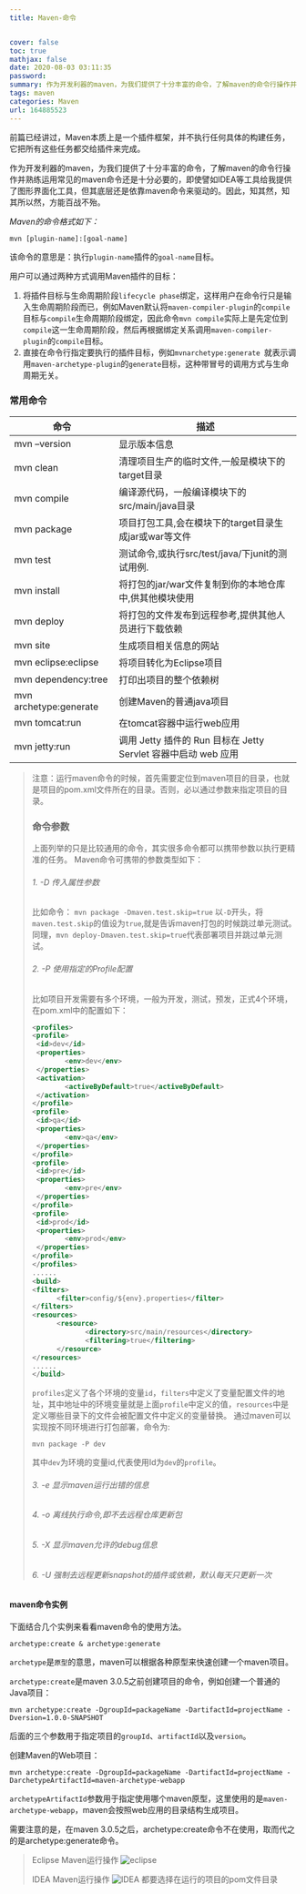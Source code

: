 ```yaml
---
title: Maven-命令 


cover: false
toc: true
mathjax: false
date: 2020-08-03 03:11:35
password: 
summary: 作为开发利器的maven，为我们提供了十分丰富的命令，了解maven的命令行操作并熟练运用常见的maven命令还是十分必要的，即使譬如IDEA等工具给我提供了图形界面化工具，但其底层还是依靠maven命令来驱动的。因此，知其然，知其所以然，方能百战不殆。
tags: maven
categories: Maven
url: 164885523
---
```


前篇已经讲过，Maven本质上是一个插件框架，并不执行任何具体的构建任务，它把所有这些任务都交给插件来完成。

作为开发利器的maven，为我们提供了十分丰富的命令，了解maven的命令行操作并熟练运用常见的maven命令还是十分必要的，即使譬如IDEA等工具给我提供了图形界面化工具，但其底层还是依靠maven命令来驱动的。因此，知其然，知其所以然，方能百战不殆。

*Maven的命令格式如下：*

```shell
mvn [plugin-name]:[goal-name]
```

该命令的意思是：执行```plugin-name```插件的```goal-name```目标。

用户可以通过两种方式调用Maven插件的目标：

1. 将插件目标与生命周期阶段```lifecycle phase```绑定，这样用户在命令行只是输入生命周期阶段而已，例如Maven默认将```maven-compiler-plugin```的```compile```目标与```compile```生命周期阶段绑定，因此命令```mvn compile```实际上是先定位到```compile```这一生命周期阶段，然后再根据绑定关系调用```maven-compiler-plugin```的```compile```目标。
2. 直接在命令行指定要执行的插件目标，例如```mvnarchetype:generate ```就表示调用```maven-archetype-plugin```的```generate```目标，这种带冒号的调用方式与生命周期无关。

### 常用命令

| 命令                   | 描述                                                         |
| ---------------------- | ------------------------------------------------------------ |
| mvn –version           | 显示版本信息                                                 |
| mvn clean              | 清理项目生产的临时文件,一般是模块下的target目录              |
| mvn compile            | 编译源代码，一般编译模块下的src/main/java目录                |
| mvn package            | 项目打包工具,会在模块下的target目录生成jar或war等文件        |
| mvn test               | 测试命令,或执行src/test/java/下junit的测试用例.              |
| mvn install            | 将打包的jar/war文件复制到你的本地仓库中,供其他模块使用       |
| mvn deploy             | 将打包的文件发布到远程参考,提供其他人员进行下载依赖          |
| mvn site               | 生成项目相关信息的网站                                       |
| mvn eclipse:eclipse    | 将项目转化为Eclipse项目                                      |
| mvn dependency:tree    | 打印出项目的整个依赖树                                       |
| mvn archetype:generate | 创建Maven的普通java项目                                      |
| mvn tomcat:run         | 在tomcat容器中运行web应用                                    |
| mvn jetty:run          | 调用 Jetty 插件的 Run 目标在 Jetty Servlet 容器中启动 web 应用 |

>注意：运行maven命令的时候，首先需要定位到maven项目的目录，也就是项目的pom.xml文件所在的目录。否则，必以通过参数来指定项目的目录。
>
>###	命令参数
>
>上面列举的只是比较通用的命令，其实很多命令都可以携带参数以执行更精准的任务。
>Maven命令可携带的参数类型如下：
>
>######	1.   -D 传入属性参数
>
>比如命令：
>```mvn package -Dmaven.test.skip=true```
>以```-D```开头，将```maven.test.skip```的值设为```true```,就是告诉maven打包的时候跳过单元测试。同理，```mvn deploy-Dmaven.test.skip=true```代表部署项目并跳过单元测试。
>
>###### 2.   -P 使用指定的Profile配置
>
>比如项目开发需要有多个环境，一般为开发，测试，预发，正式4个环境，在pom.xml中的配置如下：
>
>```xml
><profiles>
><profile>
>  <id>dev</id>
>  <properties>
>         <env>dev</env>
>  </properties>
>  <activation>
>         <activeByDefault>true</activeByDefault>
>  </activation>
></profile>
><profile>
>  <id>qa</id>
>  <properties>
>         <env>qa</env>
>  </properties>
></profile>
><profile>
>  <id>pre</id>
>  <properties>
>         <env>pre</env>
>  </properties>
></profile>
><profile>
>  <id>prod</id>
>  <properties>
>         <env>prod</env>
>  </properties>
></profile>
></profiles>
>......
><build>
><filters>
>       <filter>config/${env}.properties</filter>
></filters>
><resources>
>       <resource>
>              <directory>src/main/resources</directory>
>              <filtering>true</filtering>
>       </resource>
></resources>
>......
></build>
>```
>
>`profiles`定义了各个环境的变量```id```，```filters```中定义了变量配置文件的地址，其中地址中的环境变量就是上面```profile```中定义的值，```resources```中是定义哪些目录下的文件会被配置文件中定义的变量替换。
>通过maven可以实现按不同环境进行打包部署，命令为: 
>
>```
>mvn package -P dev
>```
>
>其中```dev```为环境的变量id,代表使用Id为```dev```的```profile```。
>
>######	3.  -e 显示maven运行出错的信息
>
>######	4.  -o 离线执行命令,即不去远程仓库更新包
>
>######	5.   -X 显示maven允许的debug信息
>
>######	6.   -U 强制去远程更新snapshot的插件或依赖，默认每天只更新一次

####	maven命令实例

下面结合几个实例来看看maven命令的使用方法。

```
archetype:create & archetype:generate
```

```archetype```是```原型```的意思，maven可以根据各种原型来快速创建一个maven项目。

```archetype:create```是maven 3.0.5之前创建项目的命令，例如创建一个普通的Java项目：

```shell
mvn archetype:create -DgroupId=packageName -DartifactId=projectName -Dversion=1.0.0-SNAPSHOT
```

后面的三个参数用于指定项目的```groupId```、```artifactId```以及```version```。

创建Maven的Web项目：  

```shell
mvn archetype:create -DgroupId=packageName -DartifactId=projectName -DarchetypeArtifactId=maven-archetype-webapp
```

```archetypeArtifactId```参数用于指定使用哪个maven原型，这里使用的是```maven-archetype-webapp```，maven会按照web应用的目录结构生成项目。

需要注意的是，在maven 3.0.5之后，archetype:create命令不在使用，取而代之的是archetype:generate命令。

>Eclipse Maven运行操作
>![eclipse](https://cdn.jsdelivr.net/gh/yuanjianchen/static@master/uPic/images/2020/08/1240-20200803020407057.png)
>
>IDEA Maven运行操作
>![IDEA](https://cdn.jsdelivr.net/gh/yuanjianchen/static@master/uPic/images/2020/08/1240-20200803020426580.png)
>都要选择在运行的项目的pom文件目录


